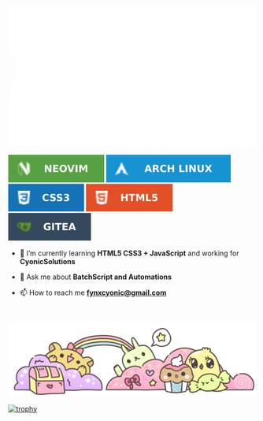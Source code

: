 <img src="https://raw.githubusercontent.com/ruisuan/ruisuan/main/img/gif/welcome.gif" alt="gif file">


<p>
  
  <img src="https://raw.githubusercontent.com/ruisuan/ruisuan/main/img/profile-badges/neovim.svg"/>
  <img src="https://raw.githubusercontent.com/ruisuan/ruisuan/main/img/profile-badges/arch-linux.svg"/>
  <img src="https://raw.githubusercontent.com/ruisuan/ruisuan/main/img/profile-badges/css3.svg"/>
  <img src="https://raw.githubusercontent.com/ruisuan/ruisuan/main/img/profile-badges/html5.svg"/>
  <img src="https://raw.githubusercontent.com/ruisuan/ruisuan/main/img/profile-badges/gitea.svg"/)
  
</p>

- 🌱 I’m currently learning **HTML5 CSS3 + JavaScript** and working for **CyonicSolutions**

- 💬 Ask me about **BatchScript and Automations**

- 📫 How to reach me **fynxcyonic@gmail.com**

<br>

<a><img src="https://raw.githubusercontent.com/ruisuan/ruisuan/main/img/profile-footer.webp">

<p>
  
  [![trophy](https://github-profile-trophy.vercel.app/?username=ruisuan&theme=buddhism)](https://github.com/ruisuan/github-profile-trophy)
</p>
